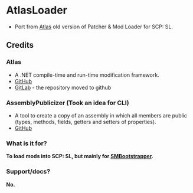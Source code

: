 # AtlasLoader
- Port from [Atlas](https://gitlab.com/AsheHat/atlas) old version of Patcher & Mod Loader for SCP: SL.

## Credits

### Atlas
- A .NET compile-time and run-time modification framework.
- [GitHub](https://github.com/AsheHat/Atlas)
- [GitLab](https://gitlab.com/AsheHat/atlas) - the repository moved to github

### AssemblyPublicizer (Took an idea for CLI)
- A tool to create a copy of an assembly in which all members are public (types, methods, fields, getters and setters of properties).
- [GitHub](https://github.com/CabbageCrow/AssemblyPublicizer)

### What is it for?
**To load mods into SCP: SL, but mainly for [SMBootstrapper](https://github.com/iRebbok/SMBootstrapper).**

### Support/docs?
**No.**
